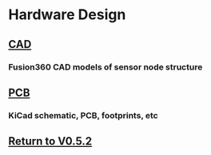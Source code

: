 # Hardware Design
## [CAD](CAD)
### Fusion360 CAD models of sensor node structure

## [PCB](PCB)
### KiCad schematic, PCB, footprints, etc

## [Return to V0.5.2](https://github.com/ARTS-Laboratory/Smart-Penetrometer-with-Edge-Computing-and-Intelligent-Embedded-Systems/blob/main/V0/V0.5/V0.5.2)


